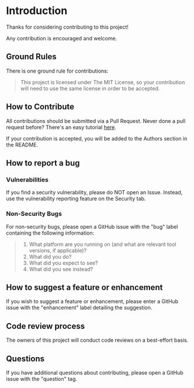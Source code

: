 # Introduction

Thanks for considering contributing to this project!

Any contribution is encouraged and welcome.

## Ground Rules

There is one ground rule for contributions:

> This project is licensed under The MIT License, so your contribution will need to use the same license in order to be accepted.

## How to Contribute

All contributions should be submitted via a Pull Request. Never done a pull request before? There's an easy tutorial [here](http://makeapullrequest.com/).

If your contribution is accepted, you will be added to the Authors section in the README.

## How to report a bug

### Vulnerabilities

If you find a security vulnerability, please do NOT open an Issue. Instead, use the vulnerability reporting feature on the Security tab.

### Non-Security Bugs

For non-security bugs, please open a GitHub issue with the "bug" label containing the following information:

> 1. What platform are you running on (and what are relevant tool versions, if applicable)?
> 1. What did you do?
> 1. What did you expect to see?
> 1. What did you see instead?

## How to suggest a feature or enhancement

If you wish to suggest a feature or enhancement, please enter a GitHub issue with the "enhancement" label detailing the suggestion.

## Code review process

The owners of this project will conduct code reviews on a best-effort basis.

## Questions

If you have additional questions about contributing, please open a GitHub issue with the "question" tag.
